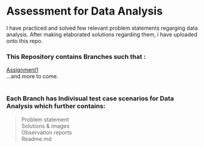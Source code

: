 # Assessment for Data Analysis <br />
I have practiced and solved few relevant problem statements regarging data analysis. After making elaborated solutions regarding them, i have uploaded onto this repo. <br />
### This Repository contains Branches such that : <br />
[Assignment1](https://github.com/anindyadas2001/assessment_data_analysis/tree/Assignment1) <br />
...and more to come. <br />
<br />
### Each Branch has Indivisual test case scenarios for Data Analysis which further contains: <br />
> Problem statement <br />
> Solutions & images <br />
> Observation reports <br />
> Readme.md <br />
